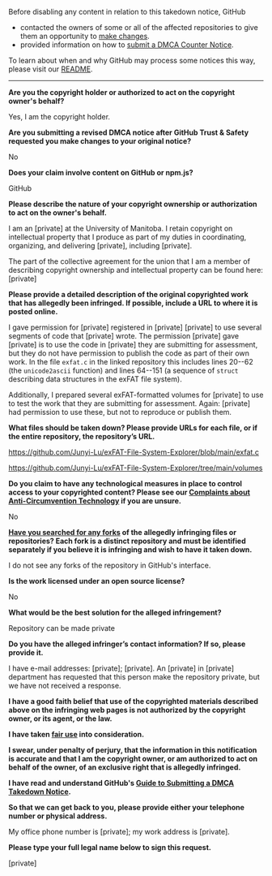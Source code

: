 Before disabling any content in relation to this takedown notice, GitHub
- contacted the owners of some or all of the affected repositories to give them an opportunity to [make changes](https://docs.github.com/en/github/site-policy/dmca-takedown-policy#a-how-does-this-actually-work).
- provided information on how to [submit a DMCA Counter Notice](https://docs.github.com/en/articles/guide-to-submitting-a-dmca-counter-notice).

To learn about when and why GitHub may process some notices this way, please visit our [README](https://github.com/github/dmca/blob/master/README.md#anatomy-of-a-takedown-notice).

---

**Are you the copyright holder or authorized to act on the copyright owner's behalf?**

Yes, I am the copyright holder.

**Are you submitting a revised DMCA notice after GitHub Trust & Safety requested you make changes to your original notice?**

No

**Does your claim involve content on GitHub or npm.js?**

GitHub

**Please describe the nature of your copyright ownership or authorization to act on the owner's behalf.**

I am an [private] at the University of Manitoba. I retain copyright on intellectual property that I produce as part of my duties in coordinating, organizing, and delivering [private], including [private].

The part of the collective agreement for the union that I am a member of describing copyright ownership and intellectual property can be found here: [private]

**Please provide a detailed description of the original copyrighted work that has allegedly been infringed. If possible, include a URL to where it is posted online.**

I gave permission for [private] registered in [private] [private] to use several segments of code that [private] wrote. The permission [private] gave [private] is to use the code in [private] they are submitting for assessment, but they do not have permission to publish the code as part of their own work. In the file `exfat.c` in the linked repository this includes lines 20--62 (the `unicode2ascii` function) and lines 64--151 (a sequence of `struct` describing data structures in the exFAT file system).

Additionally, I prepared several exFAT-formatted volumes for [private] to use to test the work that they are submitting for assessment. Again: [private] had permission to use these, but not to reproduce or publish them.

**What files should be taken down? Please provide URLs for each file, or if the entire repository, the repository’s URL.**

https://github.com/Junyi-Lu/exFAT-File-System-Explorer/blob/main/exfat.c

https://github.com/Junyi-Lu/exFAT-File-System-Explorer/tree/main/volumes

**Do you claim to have any technological measures in place to control access to your copyrighted content? Please see our <a href="https://docs.github.com/articles/guide-to-submitting-a-dmca-takedown-notice#complaints-about-anti-circumvention-technology">Complaints about Anti-Circumvention Technology</a> if you are unsure.**

No

**<a href="https://docs.github.com/articles/dmca-takedown-policy#b-what-about-forks-or-whats-a-fork">Have you searched for any forks</a> of the allegedly infringing files or repositories? Each fork is a distinct repository and must be identified separately if you believe it is infringing and wish to have it taken down.**

I do not see any forks of the repository in GitHub's interface.

**Is the work licensed under an open source license?**

No

**What would be the best solution for the alleged infringement?**

Repository can be made private

**Do you have the alleged infringer’s contact information? If so, please provide it.**

I have e-mail addresses: [private]; [private]. An [private] in [private] department has requested that this person make the repository private, but we have not received a response.

**I have a good faith belief that use of the copyrighted materials described above on the infringing web pages is not authorized by the copyright owner, or its agent, or the law.**

**I have taken <a href="https://www.lumendatabase.org/topics/22">fair use</a> into consideration.**

**I swear, under penalty of perjury, that the information in this notification is accurate and that I am the copyright owner, or am authorized to act on behalf of the owner, of an exclusive right that is allegedly infringed.**

**I have read and understand GitHub's <a href="https://docs.github.com/articles/guide-to-submitting-a-dmca-takedown-notice/">Guide to Submitting a DMCA Takedown Notice</a>.**

**So that we can get back to you, please provide either your telephone number or physical address.**

My office phone number is [private]; my work address is [private].

**Please type your full legal name below to sign this request.**

[private]
